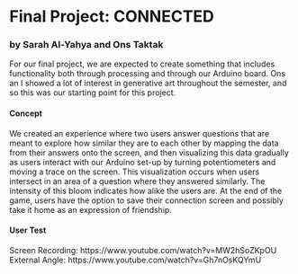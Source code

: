 <h1>Final Project: CONNECTED</h1>
<h3>by Sarah Al-Yahya and Ons Taktak</h3>
For our final project, we are expected to create something that includes functionality both through processing and through our Arduino board. Ons an I showed a lot of interest in generative art throughout the semester, and so this was our starting point for this project. 

<h4>Concept</h4>
We created an experience where two users answer questions that are meant to explore how similar they are to each other by mapping the data from their answers onto the screen, and then visualizing this data gradually as users interact with our Arduino set-up by turning potentiometers and moving a trace on the screen. This visualization occurs when users intersect in an area of a question where they answered similarly. The intensity of this bloom indicates how alike the users are. 
At the end of the game, users have the option to save their connection screen and possibly take it home as an expression of friendship.

<h4>User Test</h4>
Screen Recording: https://www.youtube.com/watch?v=MW2hSoZKpOU </br>
External Angle: https://www.youtube.com/watch?v=Gh7nOsKQYmU


